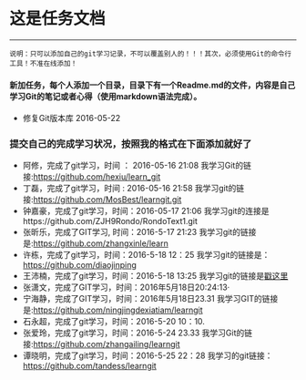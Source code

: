 ﻿#  这是任务文档
---
`说明：只可以添加自己的git学习记录，不可以覆盖别人的！！！其次，必须使用Git的命令行工具！不准在线添加！`
#### 新加任务，每个人添加一个目录，目录下有一个Readme.md的文件，内容是自己学习Git的笔记或者心得（使用markdown语法完成）。
-  修复Git版本库 2016-05-22

### 提交自己的完成学习状况，按照我的格式在下面添加就好了
- 阿修，完成了git学习，时间 ： 2016-05-16 21:08  我学习Git的链接:https://github.com/hexiu/learn_git
- 丁磊，完成了git学习，时间 :  2016-05-16 21:58  我学习git的链接:https://github.com/MosBest/learngit.git
- 钟嘉豪，完成了git学习，时间：2016-05-17 21:06 我学习git的连接是https://github.com/ZJH9Rondo/RondoText1.git
- 张昕乐，完成了GIT学习, 时间：2016-5-17 21:23 我学习git的链接是:https://github.com/zhangxinle/learn
- 许栋，完成了git学习，时间：2016-5-18 12：25 我学习git的链接是：https://github.com/diaojinping
- 王沛楠，完成了git学习，时间：2016-5-18 13:25 我学习git的链接是[戳这里](https://github.com/wildpener/learngit)
- 张潇文，完成了GIT学习，时间：2016年5月18日20:24:13·
- 宁海静，完成了GIT学习，时间：2016年5月18日23.31 我学习GIT的链接是:https://github.com/ningjingdexiatiam/learngit
- 石永超，完成了git学习，时间：2016-5-20 10：10.
- 张爱玲，完成了git学习，时间：2016-5-24  23.33  我学习Git的链接:https://github.com/zhangailing/learngit
- 谭晓明，完成了git学习，时间：2016-5-25 22：28 我学习的git链接：https://github.com/tandess/learngit
